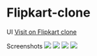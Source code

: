 # Flipkart-clone
UI
[Visit on Flipkart clone]()

Screenshots
![](/Flipkart-clone/image/1.png)
![](/Flipkart-clone/image/2.png)
![](/Flipkart-clone/image/3.png)
![](/Flipkart-clone/image/4.png)
